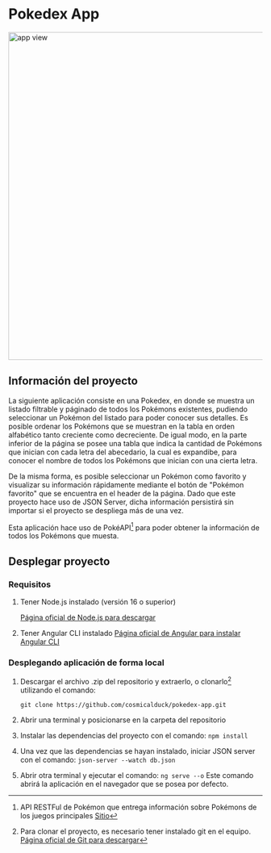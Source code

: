 # Pokedex App

<img src="https://github.com/cosmicalduck/pokedex-app/assets/43730688/259aa5aa-3d17-4da8-8fa3-e73e238f41be" alt="app view"  width="650"/>

## Información del proyecto

La siguiente aplicación consiste en una Pokedex, en donde se muestra un listado filtrable y páginado de todos los Pokémons existentes, pudiendo seleccionar un Pokémon del listado para poder conocer sus detalles. Es posible ordenar los Pokémons que se muestran en la tabla en orden alfabético tanto creciente como decreciente. De igual modo, en la parte inferior de la página se posee una tabla que indica la cantidad de Pokémons que inician con cada letra del abecedario, la cual es expandibe, para conocer el nombre de todos los Pokémons que inician con una cierta letra.

De la misma forma, es posible seleccionar un Pokémon como favorito y visualizar su información rápidamente mediante el botón de "Pokémon favorito" que se encuentra en el header de la página. Dado que este proyecto hace uso de JSON Server, dicha información persistirá sin importar si el proyecto se despliega más de una vez.

Esta aplicación hace uso de PokéAPI[^1] para poder obtener la información de todos los Pokémons que muesta. 

[^1]: API RESTFul de Pokémon que entrega información sobre Pokémons de los juegos principales [Sitio](https://pokeapi.co/)


## Desplegar proyecto

### Requisitos

1. Tener Node.js instalado (versión 16 o superior)
   
   [Página oficial de Node.js para descargar](https://nodejs.org/en)

2. Tener Angular CLI instalado
   [Página oficial de Angular para instalar Angular CLI](https://angular.io/guide/setup-local)

### Desplegando aplicación de forma local

1. Descargar el archivo .zip del repositorio y extraerlo, o clonarlo[^2] utilizando el comando:
   
   `git clone https://github.com/cosmicalduck/pokedex-app.git`

[^2]: Para clonar el proyecto, es necesario tener instalado git en el equipo. [Página oficial de Git para descargar](https://git-scm.com/)

2. Abrir una terminal y posicionarse en la carpeta del repositorio

3. Instalar las dependencias del proyecto con el comando:
  `npm install`

4. Una vez que las dependencias se hayan instalado, iniciar JSON server con el comando:
  `json-server --watch db.json`

5. Abrir otra terminal y ejecutar el comando:
  `ng serve --o`
Este comando abrirá la aplicación en el navegador que se posea por defecto.
